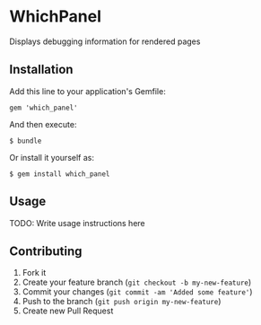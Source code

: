 # WhichPanel

Displays debugging information for rendered pages

## Installation

Add this line to your application's Gemfile:

    gem 'which_panel'

And then execute:

    $ bundle

Or install it yourself as:

    $ gem install which_panel

## Usage

TODO: Write usage instructions here

## Contributing

1. Fork it
2. Create your feature branch (`git checkout -b my-new-feature`)
3. Commit your changes (`git commit -am 'Added some feature'`)
4. Push to the branch (`git push origin my-new-feature`)
5. Create new Pull Request
